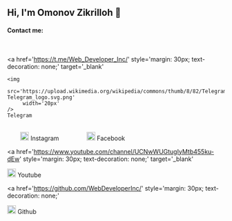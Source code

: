 <h2>Hi, I'm Omonov Zikrilloh 👏</h2>

<h4>Contact me:</h4>

<br />

<a 
   href='https://t.me/Web_Developer_Inc/' 
   style='margin: 30px; text-decoration: none;' 
   target='_blank'
>
    <img 
         src='https://upload.wikimedia.org/wikipedia/commons/thumb/8/82/Telegram_logo.svg/2048px-Telegram_logo.svg.png'
         width='20px' 
    />
    Telegram
</a>
<br />
<a 
   href='https://www.instagram.com/web_developer_inc/' 
   style='margin: 30px; text-decoration: none;' 
   target='_blank'
>
   <img 
        src='https://upload.wikimedia.org/wikipedia/commons/thumb/a/a5/Instagram_icon.png/2048px-Instagram_icon.png' 
        width='20px' 
   />
   Instagram
</a>
<a 
   href='https://m.facebook.com/profile.php' 
   style='margin: 30px; text-decoration: none;' 
   target='_blank'
>
   <img 
        src='' 
        width='20px' 
   />
  Facebook
</a>

<a 
   href='https://www.youtube.com/channel/UCNwWUGtugIyMtb455ku-dEw' 
   style='margin: 30px; text-decoration: none;' 
   target='_blank'
>
   <img 
        src='' 
        width='20px' 
   />
  Youtube
</a>

<a 
   href='https://github.com/WebDeveloperInc/' 
   style='margin: 30px;  text-decoration: none;'
>
   <img src='' width='20px' />
   Github
</a>  
